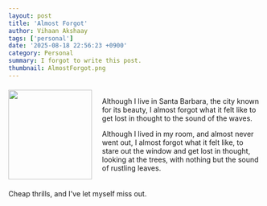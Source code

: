 ```yaml
---
layout: post
title: 'Almost Forgot'
author: Vihaan Akshaay
tags: ['personal']
date: '2025-08-18 22:56:23 +0900'
category: Personal
summary: I forgot to write this post.
thumbnail: AlmostForgot.png
---
```



<div style="display: flex; gap: 20px; margin: 20px 0;">
  <div style="flex: 0 0 33%;">
    <img src="/assets/img/posts/AlmostForgot.png" class="img-fluid" style="width: 100%; height: auto;">
  </div>
  <div style="flex: 1;">
    <p>Although I live in Santa Barbara, the city known for its beauty, I almost forgot what it felt like to get lost in thought to the sound of the waves. </p>
<p>Although I lived in my room, and almost never went out, I almost forgot what it felt like, to stare out the window and get lost in thought, looking at the trees, with nothing but the sound of rustling leaves.</p>
    <!-- Your existing text here -->
  </div>
</div>

Cheap thrills, and I've let myself miss out.

